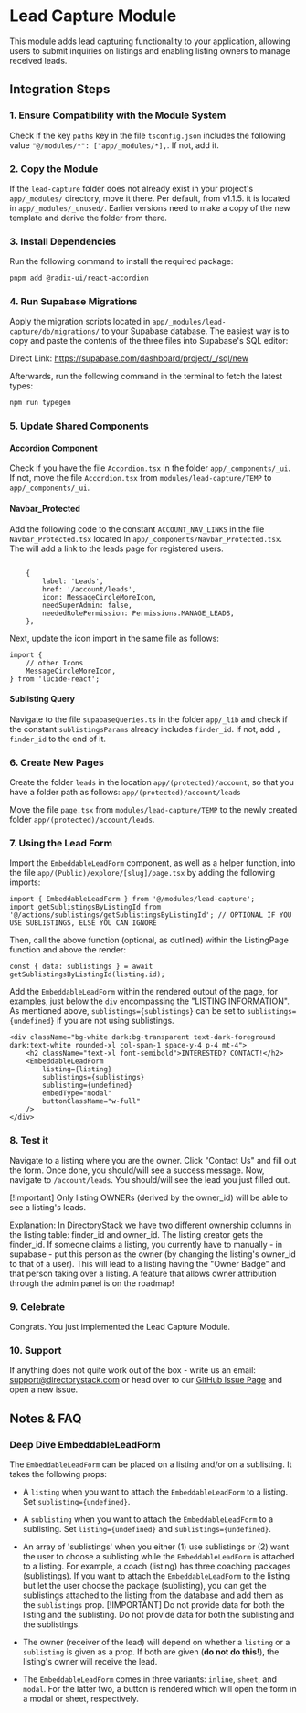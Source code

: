 # Lead Capture Module

This module adds lead capturing functionality to your application, allowing users to submit inquiries on listings and enabling listing owners to manage received leads.

## Integration Steps

### 1. Ensure Compatibility with the Module System

Check if the key `paths` key in the file `tsconfig.json` includes the following value `"@/modules/*": ["app/_modules/*],`.
If not, add it.

### 2. Copy the Module

If the `lead-capture` folder does not already exist in your project's `app/_modules/` directory, move it there. Per default, from v1.1.5. it is located in `app/_modules/_unused/`. Earlier versions need to make a copy of the new template and derive the folder from there.

### 3. Install Dependencies

Run the following command to install the required package:

```bash
pnpm add @radix-ui/react-accordion
```

### 4. Run Supabase Migrations

Apply the migration scripts located in `app/_modules/lead-capture/db/migrations/` to your Supabase database. The easiest way is to copy and paste the contents of the three files into Supabase's SQL editor:

Direct Link: https://supabase.com/dashboard/project/_/sql/new

Afterwards, run the following command in the terminal to fetch the latest types:

```bash
npm run typegen
```

### 5. Update Shared Components

#### Accordion Component

Check if you have the file `Accordion.tsx` in the folder `app/_components/_ui`.
If not, move the file `Accordion.tsx` from `modules/lead-capture/TEMP` to `app/_components/_ui`.

#### Navbar_Protected

Add the following code to the constant `ACCOUNT_NAV_LINKS` in the file `Navbar_Protected.tsx` located in `app/_components/Navbar_Protected.tsx`.
The will add a link to the leads page for registered users.

```tsx

	{
		label: 'Leads',
		href: '/account/leads',
		icon: MessageCircleMoreIcon,
		needSuperAdmin: false,
		neededRolePermission: Permissions.MANAGE_LEADS,
	},
```

Next, update the icon import in the same file as follows:

```tsx
import {
	// other Icons
	MessageCircleMoreIcon,
} from 'lucide-react';
```

#### Sublisting Query

Navigate to the file `supabaseQueries.ts` in the folder `app/_lib` and check if the constant `sublistingsParams` already includes `finder_id`. If not, add `, finder_id` to the end of it.

### 6. Create New Pages

Create the folder `leads` in the location `app/(protected)/account`, so that you have a folder path as follows: `app/(protected)/account/leads`

Move the file `page.tsx` from `modules/lead-capture/TEMP` to the newly created folder `app/(protected)/account/leads`.

### 7. Using the Lead Form

Import the `EmbeddableLeadForm` component, as well as a helper function, into the file `app/(Public)/explore/[slug]/page.tsx` by adding the following imports:

```tsx
import { EmbeddableLeadForm } from '@/modules/lead-capture';
import getSublistingsByListingId from '@/actions/sublistings/getSublistingsByListingId'; // OPTIONAL IF YOU USE SUBLISTINGS, ELSE YOU CAN IGNORE
```

Then, call the above function (optional, as outlined) within the ListingPage function and above the render:

```tsx
const { data: sublistings } = await getSublistingsByListingId(listing.id);
```

Add the `EmbeddableLeadForm` within the rendered output of the page, for examples, just below the `div` encompassing the "LISTING INFORMATION". As mentioned above, `sublistings={sublistings}` can be set to `sublistings={undefined}` if you are not using sublistings.

```tsx
<div className="bg-white dark:bg-transparent text-dark-foreground dark:text-white rounded-xl col-span-1 space-y-4 p-4 mt-4">
	<h2 className="text-xl font-semibold">INTERESTED? CONTACT!</h2>
	<EmbeddableLeadForm
		listing={listing}
		sublistings={sublistings}
		sublisting={undefined}
		embedType="modal"
		buttonClassName="w-full"
	/>
</div>
```

### 8. Test it

Navigate to a listing where you are the owner. Click "Contact Us" and fill out the form. Once done, you should/will see a success message.
Now, navigate to `/account/leads`. You should/will see the lead you just filled out.

[!Important]
Only listing OWNERs (derived by the owner_id) will be able to see a listing's leads.

Explanation: In DirectoryStack we have two different ownership columns in the listing table: finder_id and owner_id. The listing creator gets the finder_id. If someone claims a listing, you currently have to manually - in supabase - put this person as the owner (by changing the listing's owner_id to that of a user). This will lead to a listing having the "Owner Badge" and that person taking over a listing. A feature that allows owner attribution through the admin panel is on the roadmap!

### 9. Celebrate

Congrats. You just implemented the Lead Capture Module.

### 10. Support

If anything does not quite work out of the box - write us an email: support@directorystack.com or head over to our [GitHub Issue Page](https://github.com/BoilerplateHQ/directorystack-pro/issues) and open a new issue.

## Notes & FAQ

### Deep Dive EmbeddableLeadForm

The `EmbeddableLeadForm` can be placed on a listing and/or on a sublisting. It takes the following props:

- A `listing` when you want to attach the `EmbeddableLeadForm` to a listing. Set `sublisting={undefined}`.
- A `sublisting` when you want to attach the `EmbeddableLeadForm` to a sublisting. Set `listing={undefined}` and `sublistings={undefined}`.
- An array of 'sublistings' when you either (1) use sublistings or (2) want the user to choose a sublisting while the `EmbeddableLeadForm` is attached to a listing. For example, a coach (listing) has three coaching packages (sublistings). If you want to attach the `EmbeddableLeadForm` to the listing but let the user choose the package (sublisting), you can get the sublistings attached to the listing from the database and add them as the `sublistings` prop.
  [!IMPORTANT]
  Do not provide data for both the listing and the sublisting.
  Do not provide data for both the sublisting and the sublistings.

- The owner (receiver of the lead) will depend on whether a `listing` or a `sublisting` is given as a prop. If both are given (**do not do this!**), the listing's owner will receive the lead.
- The `EmbeddableLeadForm` comes in three variants: `inline`, `sheet`, and `modal`. For the latter two, a button is rendered which will open the form in a modal or sheet, respectively.
